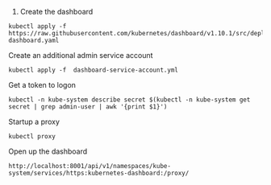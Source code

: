 1. Create the dashboard

```
kubectl apply -f https://raw.githubusercontent.com/kubernetes/dashboard/v1.10.1/src/deploy/recommended/kubernetes-dashboard.yaml
```


Create an additional admin service account
```
kubectl apply -f  dashboard-service-account.yml

```

Get a token to logon
```
kubectl -n kube-system describe secret $(kubectl -n kube-system get secret | grep admin-user | awk '{print $1}')
```

Startup a proxy
```
kubectl proxy
```


Open up the dashboard
```
http://localhost:8001/api/v1/namespaces/kube-system/services/https:kubernetes-dashboard:/proxy/
```



